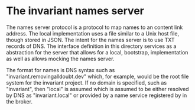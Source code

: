 # The invariant names server

The names server protocol is a protocol to map names to an content link address. The local implementation uses a file similar to a Unix host file, though stored in JSON. The intent for the names server is to use TXT records of DNS. The interface definition in this directory services as a abstraction for the server that allows for a local, bootstrap, implementation as well as allows mocking the names server.

The format for names is DNS syntax such as "invariant.removingalldoubt.dev" which, for example, would be the root file system for the invariant project. If no domain is specified, such as "invariant", then "local" is assumed which is assumed to be either resolved by DNS as "invariant.local" or provided by a name service registered by in the broker.
